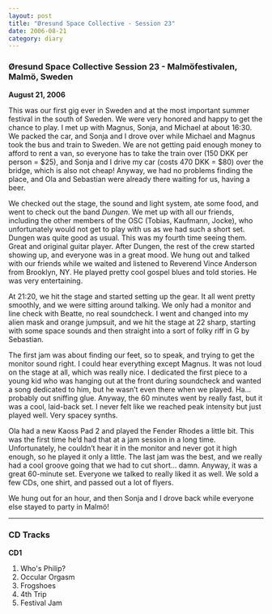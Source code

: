 ```yaml
---
layout: post
title: "Øresund Space Collective - Session 23"
date: 2006-08-21
category: diary
---
```


### Øresund Space Collective Session 23 - Malmöfestivalen, Malmö, Sweden  
**August 21, 2006**

This was our first gig ever in Sweden and at the most important summer festival in the south of Sweden. We were very honored and happy to get the chance to play. I met up with Magnus, Sonja, and Michael at about 16:30. We packed the car, and Sonja and I drove over while Michael and Magnus took the bus and train to Sweden. We are not getting paid enough money to afford to rent a van, so everyone has to take the train over (150 DKK per person = $25), and Sonja and I drive my car (costs 470 DKK = $80) over the bridge, which is also not cheap! Anyway, we had no problems finding the place, and Ola and Sebastian were already there waiting for us, having a beer.

We checked out the stage, the sound and light system, ate some food, and went to check out the band *Dungen*. We met up with all our friends, including the other members of the OSC (Tobias, Kaufmann, Jocke), who unfortunately would not get to play with us as we had such a short set. Dungen was quite good as usual. This was my fourth time seeing them. Great and original guitar player. After Dungen, the rest of the crew started showing up, and everyone was in a great mood. We hung out and talked with our friends while we waited and listened to Reverend Vince Anderson from Brooklyn, NY. He played pretty cool gospel blues and told stories. He was very entertaining.

At 21:20, we hit the stage and started setting up the gear. It all went pretty smoothly, and we were sitting around talking. We only had a monitor and line check with Beatte, no real soundcheck. I went and changed into my alien mask and orange jumpsuit, and we hit the stage at 22 sharp, starting with some space sounds and then straight into a sort of folky riff in G by Sebastian. 

The first jam was about finding our feet, so to speak, and trying to get the monitor sound right. I could hear everything except Magnus. It was not loud on the stage at all, which was really nice. I dedicated the first piece to a young kid who was hanging out at the front during soundcheck and wanted a song dedicated to him, but he wasn’t even there when we played. Ha... probably out sniffing glue. Anyway, the 60 minutes went by really fast, but it was a cool, laid-back set. I never felt like we reached peak intensity but just played well. Very spacey synths. 

Ola had a new Kaoss Pad 2 and played the Fender Rhodes a little bit. This was the first time he’d had that at a jam session in a long time. Unfortunately, he couldn’t hear it in the monitor and never got it high enough, so he played it only a little. The last jam was the best, and we really had a cool groove going that we had to cut short... damn. Anyway, it was a great 60-minute set. Everyone we talked to really liked it as well. We sold a few CDs, one shirt, and passed out a lot of flyers.

We hung out for an hour, and then Sonja and I drove back while everyone else stayed to party in Malmö!

---

### CD Tracks  

**CD1**  
1. Who's Philip?  
2. Occular Orgasm  
3. Frogshoes  
4. 4th Trip  
5. Festival Jam  
